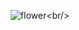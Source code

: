 <div align="center">

![flower]([https://github.com/user-attachments/assets/0019f93f-2000-44b3-af49-1ce9b83003d0](https://media.discordapp.net/attachments/906579001164828725/1307620894662725683/9luH35dcqf8XSr3VLDAFMsMAAAAASUVORK5CYII.png?ex=6799e45b&is=679892db&hm=e5dfb5817f49745ce85c3826c5461e5280c040a6996e4460c134ab641e25592c&=&format=webp&quality=lossless))<br/>
